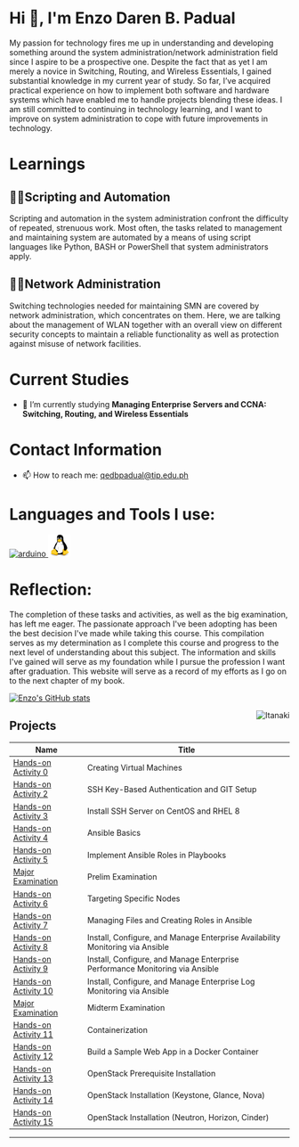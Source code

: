 # Hi 👋, I'm Enzo Daren B. Padual

My passion for technology fires me up in understanding and developing something around the system administration/network administration field since I aspire to be a prospective one. Despite the fact that as yet I am merely a novice in Switching, Routing, and Wireless Essentials, I gained substantial knowledge in my current year of study. So far, I’ve acquired practical experience on how to implement both software and hardware systems which have enabled me to handle projects blending these ideas. I am still committed to continuing in technology learning, and I want to improve on system administration to cope with future improvements in technology.



# Learnings

## 🧑‍💻Scripting and Automation

Scripting and automation in the system administration confront the difficulty of repeated, strenuous work. Most often, the tasks related to management and maintaining system are automated by a means of using script languages like Python, BASH or PowerShell that system administrators apply.

## 🛜🚆Network Administration

Switching technologies needed for maintaining SMN are covered by network administration, which concentrates on them. Here, we are talking about the management of WLAN together with an overall view on different security concepts to maintain a reliable functionality as well as protection against misuse of network facilities.

# Current Studies

- 🌱 I’m currently studying **Managing Enterprise Servers and CCNA: Switching, Routing, and Wireless Essentials**
  
# Contact Information

- 📫 How to reach me: [qedbpadual@tip.edu.ph](mailto:qedbpadual@tip.edu.ph)

# Languages and Tools I use:
<p align="left"> <a href="https://www.arduino.cc/" target="_blank" rel="noreferrer"> <img src="https://cdn.worldvectorlogo.com/logos/arduino-1.svg" alt="arduino" width="40" height="40"/> </a> <a href="https://www.linux.org/" target="_blank" rel="noreferrer"> <img src="https://raw.githubusercontent.com/devicons/devicon/master/icons/linux/linux-original.svg" alt="linux" width="40" height="40"/> </a> </p>

# Reflection:
The completion of these tasks and activities, as well as the big examination, has left me eager. The passionate approach I've been adopting has been the best decision I've made while taking this course. This compilation serves as my determination as I complete this course and progress to the next level of understanding about this subject. The information and skills I've gained will serve as my foundation while I pursue the profession I want after graduation. This website will serve as a record of my efforts as I go on to the next chapter of my book.

[![Enzo's GitHub stats](https://github-readme-stats.vercel.app/api?username=Itanaki)](https://github.com/Itanaki/github-readme-stats)
<p><img align="right" src="https://github-readme-stats.vercel.app/api/top-langs?username=Itanaki&show_icons=true&locale=en&layout=compact" alt="Itanaki" /></p>

## Projects

| Name         | Title      |
| ------------ | ---------- |
| [Hands-on Activity 0](https://github.com/Itanaki/Itanaki.github.io/blob/cf92e23d9410f9fe04af95526aaa8c1780cad8a5/Activity%200%20-%20Creating%20Virtual%20Machines%20in%20Microsoft%20Azure%20(Padual).pdf)   | Creating Virtual Machines   |
| [Hands-on Activity 2](https://github.com/Itanaki/Itanaki.github.io/blob/5e761d2ad07c3fe2e757eba9423b7c60f8ef8635/Activity%202%20-%20SSH%20Key-Based%20Authentication%20and%20GIT%20Setup-1%20(padual).pdf)   | SSH Key-Based Authentication and GIT Setup  |
| [Hands-on Activity 3](https://github.com/Itanaki/Itanaki.github.io/blob/5e761d2ad07c3fe2e757eba9423b7c60f8ef8635/Activity%203%20-%20Install%20SSH%20server%20on%20CentOS%20or%20RHEL%208.pdf)   | Install SSH Server on CentOS and RHEL 8    |
| [Hands-on Activity 4](https://github.com/Itanaki/HOA4)   | Ansible Basics    |
| [Hands-on Activity 5](https://github.com/Itanaki/HOA5)   | Implement Ansible Roles in Playbooks    |
| [Major Examination](https://github.com/Itanaki/Padual_PrelimExam)   | Prelim Examination    |
| [Hands-on Activity 6](https://github.com/Itanaki/HOA6)   | Targeting Specific Nodes    |
| [Hands-on Activity 7](https://github.com/Itanaki/HOA7)   | Managing Files and Creating Roles in Ansible    |
| [Hands-on Activity 8](https://github.com/Itanaki/HOA8)   | Install, Configure, and Manage Enterprise Availability Monitoring via Ansible   |
| [Hands-on Activity 9](https://github.com/Itanaki/HOA9)   | Install, Configure, and Manage Enterprise Performance Monitoring via Ansible    |
| [Hands-on Activity 10](https://github.com/Itanaki/HOA10)   | Install, Configure, and Manage Enterprise Log Monitoring via Ansible    |
| [Major Examination](https://github.com/Itanaki/CPE_MIDEXAM_PADUAL)  | Midterm Examination    |
| [Hands-on Activity 11](https://github.com/Itanaki/HOA11)   | Containerization    |
| [Hands-on Activity 12](https://github.com/Itanaki/HOA12)  | Build a Sample Web App in a Docker Container    |
| [Hands-on Activity 13](https://github.com/Itanaki/HOA13)   | OpenStack Prerequisite Installation    |
| [Hands-on Activity 14](https://github.com/Itanaki/HOA14_Ub)   | OpenStack Installation (Keystone, Glance, Nova)    |
| [Hands-on Activity 15](https://github.com/Itanaki/HOA15)   | OpenStack Installation (Neutron, Horizon, Cinder)    |
****
